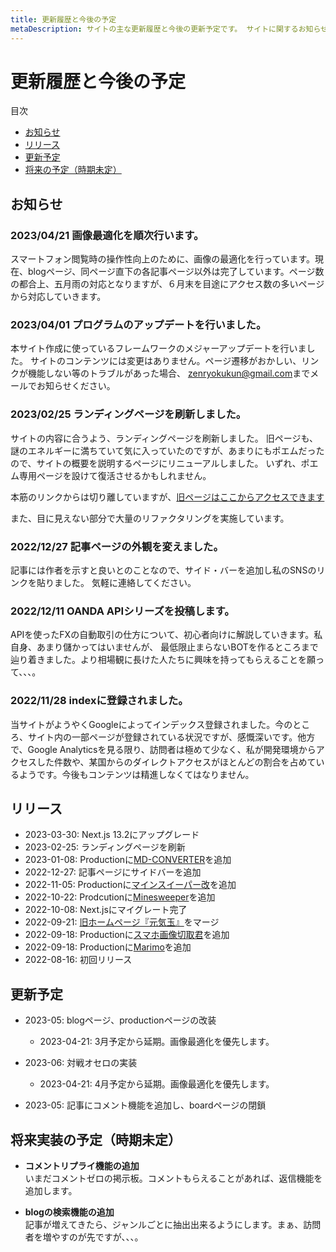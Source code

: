 ```yaml
---
title: 更新履歴と今後の予定
metaDescription: サイトの主な更新履歴と今後の更新予定です。 サイトに関するお知らせも記載します。
---
```


# 更新履歴と今後の予定

<nav class="table-of-contents">
<div class="table__title">目次</div>
<ul class="table__wrapper">
  <li><a href="#news">お知らせ</a></li>
  <li><a href="#releases">リリース</a></li>
  <li><a href="#schedule">更新予定</a></li>
  <li><a href="#future">将来の予定（時期未定）</a></li>
</ul>
</nav>

## <a name="news">お知らせ</a>

### 2023/04/21 画像最適化を順次行います。
スマートフォン閲覧時の操作性向上のために、画像の最適化を行っています。現在、blogページ、同ページ直下の各記事ページ以外は完了しています。ページ数の都合上、五月雨の対応となりますが、６月末を目途にアクセス数の多いページから対応していきます。

### 2023/04/01 プログラムのアップデートを行いました。
本サイト作成に使っているフレームワークのメジャーアップデートを行いました。
サイトのコンテンツには変更はありません。ページ遷移がおかしい、リンクが機能しない等のトラブルがあった場合、
<a href="zenryokukun@gmail.com">zenryokukun@gmail.com</a>までメールでお知らせください。

### 2023/02/25 ランディングページを刷新しました。
サイトの内容に合うよう、ランディングページを刷新しました。
旧ページも、謎のエネルギーに満ちていて気に入っていたのですが、あまりにもポエムだったので、サイトの概要を説明するページにリニューアルしました。
いずれ、ポエム専用ページを設けて復活させるかもしれません。

本筋のリンクからは切り離していますが、[旧ページはここからアクセスできます](/_home)

また、目に見えない部分で大量のリファクタリングを実施しています。

### 2022/12/27 記事ページの外観を変えました。
記事には作者を示すと良いとのことなので、サイド・バーを追加し私のSNSのリンクを貼りました。
気軽に連絡してください。

### 2022/12/11 OANDA APIシリーズを投稿します。
APIを使ったFXの自動取引の仕方について、初心者向けに解説していきます。私自身、あまり儲かってはいませんが、
最低限止まらないBOTを作るところまで辿り着きました。より相場観に長けた人たちに興味を持ってもらえることを願って、、、。

### 2022/11/28 indexに登録されました。
当サイトがようやくGoogleによってインデックス登録されました。今のところ、サイト内の一部ページが登録されている状況ですが、感慨深いです。他方で、Google Analyticsを見る限り、訪問者は極めて少なく、私が開発環境からアクセスした件数や、某国からのダイレクトアクセスがほとんどの割合を占めているようです。今後もコンテンツは精進しなくてはなりません。

## <a name="releases">リリース</a>
- 2023-03-30: Next.js 13.2にアップグレード
- 2023-02-25: ランディングページを刷新
- 2023-01-08: Productionに[MD-CONVERTER](/production/md-converter)を追加
- 2022-12-27: 記事ページにサイドバーを追加
- 2022-11-05: Productionに[マインスイーパー改](/production/minesweeperkai)を追加
- 2022-10-22: Prodcutionに[Minesweeper](/production/minesweeper)を追加
- 2022-10-08: Next.jsにマイグレート完了
- 2022-09-21: [旧ホームページ『元気玉』](/html/genkidama/index.html)をマージ  
- 2022-09-18: Productionに[スマホ画像切取君](/html/cropper/index.html)を追加
- 2022-09-18: Productionに[Marimo](/html/marimo/index.html)を追加
- 2022-08-16: 初回リリース  

## <a name="schedule">更新予定</a>

- 2023-05: blogページ、productionページの改装
  - 2023-04-21: 3月予定から延期。画像最適化を優先します。

- 2023-06: 対戦オセロの実装
  - 2023-04-21: 4月予定から延期。画像最適化を優先します。

- 2023-05: 記事にコメント機能を追加し、boardページの閉鎖

## <a name="future">将来実装の予定（時期未定）</a>
 
- **コメントリプライ機能の追加**  
  いまだコメントゼロの掲示板。コメントもらえることがあれば、返信機能を追加します。

- **blogの検索機能の追加**  
  記事が増えてきたら、ジャンルごとに抽出出来るようにします。まぁ、訪問者を増やすのが先ですが、、、。
